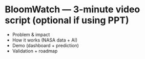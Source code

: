 # BloomWatch — 3-minute video script (optional if using PPT)
- Problem & impact
- How it works (NASA data + AI)
- Demo (dashboard + prediction)
- Validation + roadmap